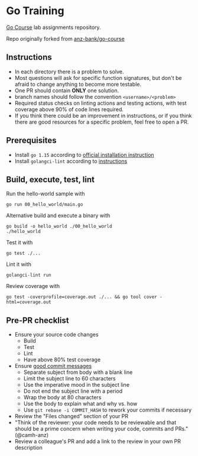 # Go Training

[Go Course](http://go-course.org) lab assignments repository.

Repo originally forked from [anz-bank/go-course](https://github.com/joshcarp/afterwork-go)
## Instructions
- In each directory there is a problem to solve. 
- Most questions will ask for specific function signatures, but don't be afraid to change anything to become more testable.
- One PR should contain __ONLY__ one solution.
- branch names should follow the convention `<username>/<problem>`
- Required status checks on linting actions and testing actions, with test coverage above 90% of code lines required.
- If you think there could be an improvement in instructions, or if you think there are good resources for a specific problem, feel free to open a PR.

## Prerequisites

-   Install `go 1.15` according to [official installation instruction](https://golang.org/doc/install)
-   Install `golangci-lint` according to [instructions](https://github.com/golangci/golangci-lint#local-installation)

## Build, execute, test, lint

Run the hello-world sample with

    go run 00_hello_world/main.go

Alternative build and execute a binary with

    go build -o hello_world ./00_hello_world
    ./hello_world

Test it with

    go test ./...

Lint it with

    golangci-lint run

Review coverage with

    go test -coverprofile=coverage.out ./... && go tool cover -html=coverage.out

## Pre-PR checklist

-   Ensure your source code changes
    -   Build
    -   Test
    -   Lint
    -   Have above 80% test coverage
-   Ensure [good commit messages](https://chris.beams.io/posts/git-commit/)
    -   Separate subject from body with a blank line
    -   Limit the subject line to 60 characters
    -   Use the imperative mood in the subject line
    -   Do not end the subject line with a period
    -   Wrap the body at 80 characters
    -   Use the body to explain what and why vs. how
    -   Use `git rebase -i COMMIT_HASH` to rework your commits if necessary
-   Review the "Files changed" section of your PR
-   "Think of the reviewer: your code needs to be reviewable and that should be a prime concern when writing your code, commits and PRs." (@camh-anz)
-   Review a colleague's PR and add a link to the review in your own PR description

